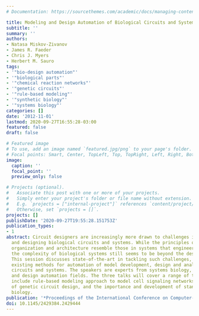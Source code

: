 ```yaml
---
# Documentation: https://sourcethemes.com/academic/docs/managing-content/

title: Modeling and Design Automation of Biological Circuits and Systems
subtitle: ''
summary: ''
authors:
- Natasa Miskov-Zivanov
- James R. Faeder
- Chris J. Myers
- Herbert M. Sauro
tags:
- '"bio-design automation"'
- '"biological parts"'
- '"chemical reaction networks"'
- '"genetic circuits"'
- '"rule-based modeling"'
- '"synthetic biology"'
- '"systems biology"'
categories: []
date: '2012-11-01'
lastmod: 2020-09-27T16:55:28-03:00
featured: false
draft: false

# Featured image
# To use, add an image named `featured.jpg/png` to your page's folder.
# Focal points: Smart, Center, TopLeft, Top, TopRight, Left, Right, BottomLeft, Bottom, BottomRight.
image:
  caption: ''
  focal_point: ''
  preview_only: false

# Projects (optional).
#   Associate this post with one or more of your projects.
#   Simply enter your project's folder or file name without extension.
#   E.g. `projects = ["internal-project"]` references `content/project/deep-learning/index.md`.
#   Otherwise, set `projects = []`.
projects: []
publishDate: '2020-09-27T19:55:28.151753Z'
publication_types:
- 1
abstract: Circuit designers are increasingly more drawn to challenges in modeling
  and designing biological circuits and systems. While the principles of biological
  organization and architecture resemble those in systems that engineers are designing,
  the complexity of biological systems still seems to be beyond the designed ones.
  This session discusses state-of-the-art in tackling such challenges, and presents
  existing methods for automation of model development, design and analysis of biological
  circuits and systems. The speakers are experts from systems biology, synthetic biology,
  and design automation fields. The three talks will cover a range of topics that
  include rule-based modeling approach to model cell signaling networks, automation
  of genetic circuit design, and the importance and development of standards in synthetic
  biology.
publication: '*Proceedings of the International Conference on Computer-Aided Design*'
doi: 10.1145/2429384.2429444
---
```


